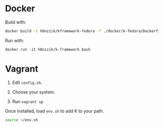 
# Docker

Build with:
```bash
docker build -t h0nzzik/kframework-fedora -f ./docker/k-fedora/Dockerfile .
```

Run with:
```
docker run -it h0nzzik/k-framework bash
```

# Vagrant

1. Edit `config.sh`.

2. Choose your system.

3. Run `vagrant up`

Once installed, load `env.sh` to add K to your path.

```bash
source ~/env.sh
```



